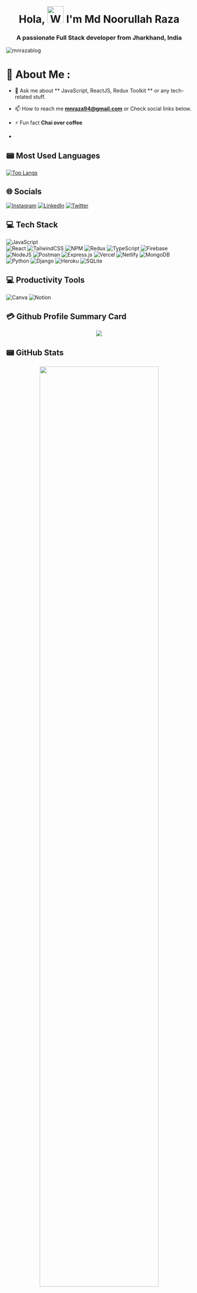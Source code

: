 <h1 align="center"> Hola, <img src="https://raw.githubusercontent.com/nixin72/nixin72/master/wave.gif" 
         alt="Waving hand animated gif"
         height="45"
         width="45" /> I'm Md Noorullah Raza</h1>
	 <h3 align="center">A passionate Full Stack developer from <span style="font-weight:bold;"> Jharkhand, India </span></h3>

<p align="left"> <img src="https://komarev.com/ghpvc/?username=mnrazablog&label=Views&color=blue&style=plastic&style=for-the-badge" alt="mnrazablog" /> </p>

# 💫 About Me :

- 💬 Ask me about ** JavaScript, ReactJS, Redux Toolkit  ** or any tech-related stuff.


- 📫 How to reach me **mnraza94@gmail.com** or Check social links below.

- ⚡ Fun fact **Chai over coffee**
- 
## 📟 Most Used Languages
[![Top Langs](https://github-readme-stats.vercel.app/api/top-langs/?username=mnraza-dev&theme=dark#gh-dark-mode-only)](https://github.com/mnraza-dev/github-readme-stats)


## 🌐 Socials
[![Instagram](https://img.shields.io/badge/Instagram-E4405F?style=for-the-badge&logo=instagram&logoColor=white)](https://instagram.com/mnraza_)
[![LinkedIn](https://img.shields.io/badge/LinkedIn-0077B5?style=for-the-badge&logo=linkedin&logoColor=white)](https://linkedin.com/in/mnraza19) 
[![Twitter](https://img.shields.io/twitter/follow/mdnoorullahraza?logo=Twitter&style=for-the-badge)](https://x.com/mnraza1907)

## 💻 Tech Stack
![JavaScript](https://img.shields.io/badge/javascript-%23323330.svg?style=for-the-badge&logo=javascript&logoColor=%23F7DF1E)  
![React](https://img.shields.io/badge/react-%2320232a.svg?style=for-the-badge&logo=react&logoColor=%2361DAFB) 
![TailwindCSS](https://img.shields.io/badge/tailwindcss-%2338B2AC.svg?style=for-the-badge&logo=tailwind-css&logoColor=white) 
![NPM](https://img.shields.io/badge/NPM-%23000000.svg?style=for-the-badge&logo=npm&logoColor=white) 
![Redux](https://img.shields.io/badge/redux-%23593d88.svg?style=for-the-badge&logo=redux&logoColor=white) 
![TypeScript](https://img.shields.io/badge/typescript-%23007ACC.svg?style=for-the-badge&logo=typescript&logoColor=white) 
![Firebase](https://img.shields.io/badge/firebase-%23039BE5.svg?style=for-the-badge&logo=firebase) 
![NodeJS](https://img.shields.io/badge/node.js-6DA55F?style=for-the-badge&logo=node.js&logoColor=white)
![Postman](https://img.shields.io/badge/Postman-FF6C37?style=for-the-badge&logo=postman&logoColor=white)
![Express.js](https://img.shields.io/badge/express.js-%23404d59.svg?style=for-the-badge&logo=express&logoColor=%2361DAFB)
![Vercel](https://img.shields.io/badge/vercel-%23000000.svg?style=for-the-badge&logo=vercel&logoColor=white) 
![Netlify](https://img.shields.io/badge/netlify-%23000000.svg?style=for-the-badge&logo=netlify&logoColor=#00C7B7) 
![MongoDB](https://img.shields.io/badge/MongoDB-%234ea94b.svg?style=for-the-badge&logo=mongodb&logoColor=white) 
![Python](https://img.shields.io/badge/python-3670A0?style=for-the-badge&logo=python&logoColor=ffdd54) 
![Django](https://img.shields.io/badge/django-%23092E20.svg?style=for-the-badge&logo=django&logoColor=white) 
![Heroku](https://img.shields.io/badge/heroku-%23430098.svg?style=for-the-badge&logo=heroku&logoColor=white) 
![SQLite](https://img.shields.io/badge/sqlite-%2307405e.svg?style=for-the-badge&logo=sqlite&logoColor=white) 

## 💻 Productivity Tools
![Canva](https://img.shields.io/badge/Canva-%2300C4CC.svg?style=for-the-badge&logo=Canva&logoColor=white)
![Notion](https://img.shields.io/badge/Notion-%23000000.svg?style=for-the-badge&logo=notion&logoColor=white) 

## 💳 Github Profile Summary Card
<p align="center">
  <img src="https://github-profile-summary-cards.vercel.app/api/cards/profile-details?username=mnraza-dev&theme=dark#gh-dark-mode-only"/>
	
</p>

## 📟 GitHub Stats

<p align="center">
	  <img width="80%" src="https://github-readme-stats.vercel.app/api?username=mnraza-dev&hide=contribsprs](https://github-readme-stats.vercel.app/api?username=mnraza-dev&show=reviews,discussions_started,discussions_answered,prs_merged,prs_merged_percentage&show_icons=true&theme=dark#gh-dark-mode-only)](https://github.com/mnraza-dev/github-readme-stats#gh-dark-mode-only)"/>
	<img width="80%" src="https://github-readme-streak-stats.herokuapp.com/?user=mnraza-dev&theme=dark#gh-dark-mode-only" />
</p>

### ✍️Random Dev Quote
![](https://quotes-github-readme.vercel.app/api?type=horizontal&theme=vue)

---
[![](https://visitcount.itsvg.in/api?id=iampawan&icon=0&color=1)](https://visitcount.itsvg.in)

<div align="center">

### Show some ❤️ by starring some of the repositories!

</div>

